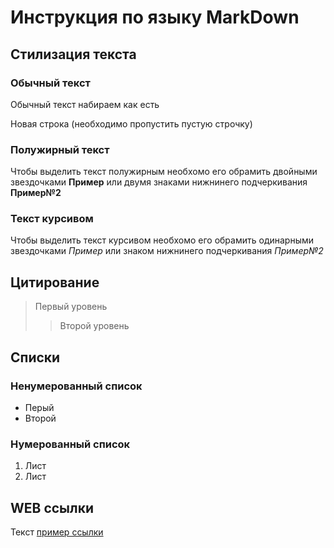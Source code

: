  # Инструкция по языку MarkDown

 ## Стилизация текста

 ### Обычный текст

 Обычный текст набираем как есть

 Новая строка (необходимо пропустить пустую строчку)

  ### Полужирный текст
 
 Чтобы выделить текст полужирным необхомо его обрамить двойными звездочками **Пример** или двумя знаками нижнинего подчеркивания __Пример№2__

  ### Текст курсивом

 Чтобы выделить текст курсивом необхомо его обрамить одинарными звездочками *Пример* или знаком нижнинего подчеркивания _Пример№2_

## Цитирование 

>Первый уровень
>>Второй уровень

## Списки

### Ненумерованный список
* Перый
* Второй

### Нумерованный список
1. Лист
2. Лист 

## WEB ссылки
Текст [пример ссылки](http.yandex.ru "Всплывающая подсказка")
